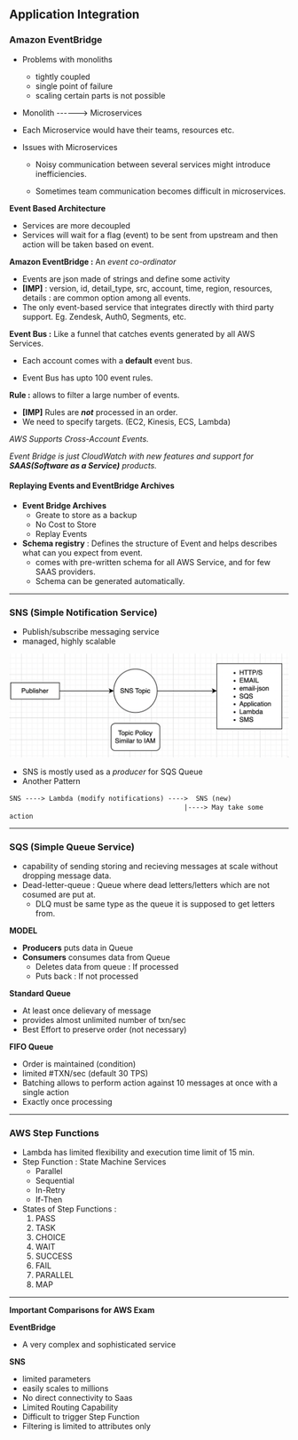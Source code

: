 ## Application Integration

### Amazon EventBridge

- Problems with monoliths

  - tightly coupled
  - single point of failure
  - scaling certain parts is not possible

- Monolith ------> Microservices

- Each Microservice would have their teams, resources etc. 

- Issues with Microservices

  - Noisy communication between several services might introduce inefficiencies.

  - Sometimes team communication becomes difficult in microservices.

**Event Based Architecture**

- Services are more decoupled
- Services will wait for a flag (event) to be sent from upstream and then action will be taken based on event.

**Amazon EventBridge :** An *event co-ordinator*

- Events are json made of strings and define some activity
- **[IMP]** : version, id, detail_type, src, account, time, region, resources, details : are common option among all events.
- The only event-based service that integrates directly with third party support. Eg. Zendesk, Auth0, Segments, etc.

**Event Bus :** Like a funnel that catches events generated by all AWS Services. 

- Each account comes with a **default** event bus.

- Event Bus has upto 100 event rules.

**Rule :** allows to filter a large number of events.

- **[IMP]** Rules are ***not*** processed in an order.
- We need to specify targets. (EC2, Kinesis, ECS, Lambda)

*AWS Supports Cross-Account Events.*

*Event Bridge is just CloudWatch with new features and support for **SAAS(Software as a Service)** products.*

#### Replaying Events and EventBridge Archives

- **Event Bridge Archives**
  - Greate to store as a backup
  - No Cost to Store
  - Replay Events
- **Schema registry** : Defines the structure of Event and helps describes what can you expect from event.
  - comes with pre-written schema for all AWS Service, and for few SAAS providers.
  - Schema can be generated automatically.

<hr>

### SNS (Simple Notification Service)

- Publish/subscribe messaging service
- managed, highly scalable

![image-20230218165652816](ch12.assets/image-20230218165652816.png)

- SNS is mostly used as a *producer* for SQS Queue
- Another Pattern

````
SNS ----> Lambda (modify notifications) ---->  SNS (new)
											|----> May take some action
````

<hr>

### SQS (Simple Queue Service)

- capability of sending storing and recieving messages at scale without dropping message data.
- Dead-letter-queue : Queue where dead letters/letters which are not cosumed are put at.
  - DLQ must be same type as the queue it is supposed to get letters from.

**MODEL**

- **Producers** puts data in Queue
- **Consumers** consumes data from Queue
  - Deletes data from queue : If processed
  - Puts back : If not processed

**Standard Queue**

- At least once delievary of message
- provides almost unlimited number of txn/sec
- Best Effort to preserve order (not necessary)

**FIFO Queue**

- Order is maintained (condition)
- limited #TXN/sec (default 30 TPS)
- Batching allows to perform action against 10 messages at once with a single action
- Exactly once processing

<hr>

### AWS Step Functions

- Lambda has limited flexibility and execution time limit of 15 min.
- Step Function : State Machine Services
  - Parallel
  - Sequential
  - In-Retry
  - If-Then
- States of Step Functions : 
  1. PASS
  2. TASK
  3. CHOICE
  4. WAIT
  5. SUCCESS
  6. FAIL
  7. PARALLEL
  8. MAP

<hr>

**Important Comparisons for AWS Exam**

**EventBridge**

- A very complex and sophisticated service

**SNS**

- limited parameters
- easily scales to millions
- No direct connectivity to Saas
- Limited Routing Capability
- Difficult to trigger Step Function
- Filtering is limited to attributes only



